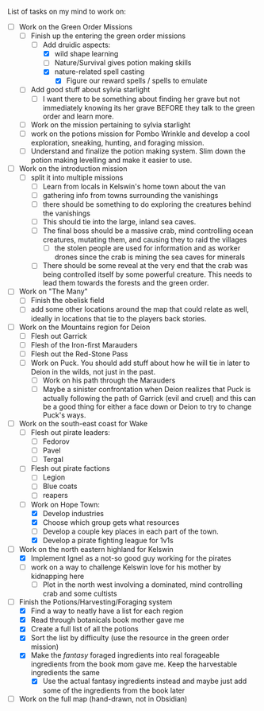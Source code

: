 List of tasks on my mind to work on:

- [ ] Work on the Green Order Missions
	- [ ] Finish up the entering the green order missions
		- [ ] Add druidic aspects:
			- [x] wild shape learning
			- [ ] Nature/Survival gives potion making skills
			- [x] nature-related spell casting
				- [x] Figure our reward spells / spells to emulate
	- [ ] Add good stuff about sylvia starlight
		- [ ] I want there to be something about finding her grave but not immediately knowing its her grave BEFORE they talk to the green order and learn more. 
	- [ ] Work on the mission pertaining to sylvia starlight
	- [ ] work on the potions mission for Pombo Wrinkle and develop a cool exploration, sneaking, hunting, and foraging mission. 
	- [ ] Understand and finalize the potion making system. Slim down the potion making levelling and make it easier to use. 
- [ ] Work on the introduction mission
	- [ ] split it into multiple missions
		- [ ] Learn from locals in Kelswin's home town about the van 
		- [ ] gathering info from towns surrounding the vanishings
		- [ ] there should be something to do exploring the creatures behind the vanishings
		- [ ] This should tie into the large, inland sea caves.
		- [ ] The final boss should be a massive crab, mind controlling ocean creatures, mutating them, and causing they to raid the villages
			- [ ] the stolen people are used for information and as worker drones since the crab is mining the sea caves for minerals
		- [ ] There should be some reveal at the very end that the crab was being controlled itself by some powerful creature. This needs to lead them towards the forests and the green order. 
- [ ] Work on "The Many"
	- [ ] Finish the obelisk field
	- [ ] add some other locations around the map that could relate as well, ideally in locations that tie to the players back stories. 
- [ ] Work on the Mountains region for Deion
	- [ ] Flesh out Garrick
	- [ ] Flesh of the Iron-first Marauders
	- [ ] Flesh out the Red-Stone Pass
	- [ ] Work on Puck. You should add stuff about how he will tie in later to Deion in the wilds, not just in the past. 
		- [ ] Work on his path through the Marauders
		- [ ] Maybe a sinister confrontation when Deion realizes that Puck is actually following the path of Garrick (evil and cruel) and this can be a good thing for either a face down or Deion to try to change Puck's ways. 
- [ ] Work on the south-east coast for Wake
	- [ ] Flesh out pirate leaders:
		- [ ] Fedorov
		- [ ] Pavel
		- [ ] Tergal
	- [ ] Flesh out pirate factions
		- [ ] Legion
		- [ ] Blue coats
		- [ ] reapers
	- [ ] Work on Hope Town:
		- [x] Develop industries
		- [x] Choose which group gets what resources
		- [ ] Develop a couple key places in each part of the town. 
		- [x] Develop a pirate fighting league for 1v1s
- [ ] Work on the north eastern highland for Kelswin
	- [x] Implement Ignel as a not-so good guy working for the pirates
	- [ ] work on a way to challenge Kelswin love for his mother by kidnapping here
		- [ ] Plot in the north west involving a dominated, mind controlling crab and some cultists
- [ ] Finish the Potions/Harvesting/Foraging system
	- [x] Find a way to neatly have a list for each region
	- [x] Read through botanicals book mother gave me
	- [x] Create a full list of all the potions
	- [x] Sort the list by difficulty (use the resource in the green order mission)
	- [x] Make the *fantasy* foraged ingredients into real forageable ingredients from the book mom gave me. Keep the harvestable ingredients the same
		- [x] Use the actual fantasy ingredients instead and maybe just add some of the ingredients from the book later
- [ ] Work on the full map (hand-drawn, not in Obsidian)